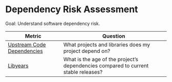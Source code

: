 # Dependency Risk Assessment 

Goal: Understand software dependency risk.


Metric | Question
--- | ---
[Upstream Code Dependencies](upstream-code-dependencies.md) | What projects and libraries does my project depend on?
[Libyears](libyear.md) | What is the age of the project’s dependencies compared to current stable releases?

